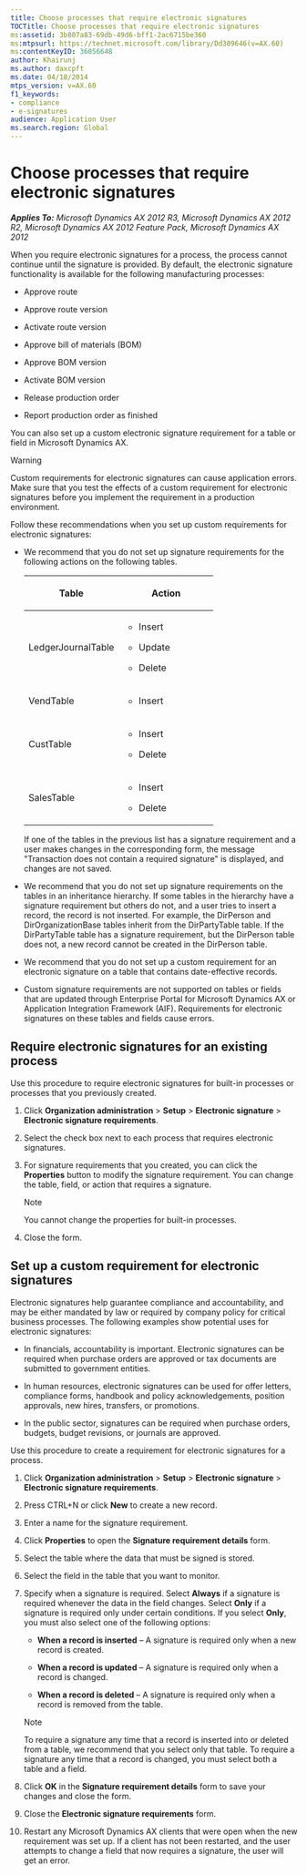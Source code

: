 ```yaml
---
title: Choose processes that require electronic signatures
TOCTitle: Choose processes that require electronic signatures
ms:assetid: 3b807a83-69db-49d6-bff1-2ac6715be360
ms:mtpsurl: https://technet.microsoft.com/library/Dd309646(v=AX.60)
ms:contentKeyID: 36056648
author: Khairunj
ms.author: daxcpft
ms.date: 04/18/2014
mtps_version: v=AX.60
f1_keywords:
- compliance
- e-signatures
audience: Application User
ms.search.region: Global
---
```


# Choose processes that require electronic signatures 


_**Applies To:** Microsoft Dynamics AX 2012 R3, Microsoft Dynamics AX 2012 R2, Microsoft Dynamics AX 2012 Feature Pack, Microsoft Dynamics AX 2012_

When you require electronic signatures for a process, the process cannot continue until the signature is provided. By default, the electronic signature functionality is available for the following manufacturing processes:

  - Approve route

  - Approve route version

  - Activate route version

  - Approve bill of materials (BOM)

  - Approve BOM version

  - Activate BOM version

  - Release production order

  - Report production order as finished

You can also set up a custom electronic signature requirement for a table or field in Microsoft Dynamics AX.


> [!WARNING]
> <P>Custom requirements for electronic signatures can cause application errors. Make sure that you test the effects of a custom requirement for electronic signatures before you implement the requirement in a production environment.</P>



Follow these recommendations when you set up custom requirements for electronic signatures:

  - We recommend that you do not set up signature requirements for the following actions on the following tables.
    
    <table>
    <colgroup>
    <col style="width: 50%" />
    <col style="width: 50%" />
    </colgroup>
    <thead>
    <tr class="header">
    <th><p>Table</p></th>
    <th><p>Action</p></th>
    </tr>
    </thead>
    <tbody>
    <tr class="odd">
    <td><p>LedgerJournalTable</p></td>
    <td><ul>
    <li><p>Insert</p></li>
    <li><p>Update</p></li>
    <li><p>Delete</p></li>
    </ul></td>
    </tr>
    <tr class="even">
    <td><p>VendTable</p></td>
    <td><ul>
    <li><p>Insert</p></li>
    </ul></td>
    </tr>
    <tr class="odd">
    <td><p>CustTable</p></td>
    <td><ul>
    <li><p>Insert</p></li>
    <li><p>Delete</p></li>
    </ul></td>
    </tr>
    <tr class="even">
    <td><p>SalesTable</p></td>
    <td><ul>
    <li><p>Insert</p></li>
    <li><p>Delete</p></li>
    </ul></td>
    </tr>
    </tbody>
    </table>
    
    If one of the tables in the previous list has a signature requirement and a user makes changes in the corresponding form, the message "Transaction does not contain a required signature" is displayed, and changes are not saved.

  - We recommend that you do not set up signature requirements on the tables in an inheritance hierarchy. If some tables in the hierarchy have a signature requirement but others do not, and a user tries to insert a record, the record is not inserted. For example, the DirPerson and DirOrganizationBase tables inherit from the DirPartyTable table. If the DirPartyTable table has a signature requirement, but the DirPerson table does not, a new record cannot be created in the DirPerson table.

  - We recommend that you do not set up a custom requirement for an electronic signature on a table that contains date-effective records.

  - Custom signature requirements are not supported on tables or fields that are updated through Enterprise Portal for Microsoft Dynamics AX or Application Integration Framework (AIF). Requirements for electronic signatures on these tables and fields cause errors.

## Require electronic signatures for an existing process

Use this procedure to require electronic signatures for built-in processes or processes that you previously created.

1.  Click **Organization administration** \> **Setup** \> **Electronic signature** \> **Electronic signature requirements**.

2.  Select the check box next to each process that requires electronic signatures.

3.  For signature requirements that you created, you can click the **Properties** button to modify the signature requirement. You can change the table, field, or action that requires a signature.
    

    > [!NOTE]
    > <P>You cannot change the properties for built-in processes.</P>



4.  Close the form.

## Set up a custom requirement for electronic signatures

Electronic signatures help guarantee compliance and accountability, and may be either mandated by law or required by company policy for critical business processes. The following examples show potential uses for electronic signatures:

  - In financials, accountability is important. Electronic signatures can be required when purchase orders are approved or tax documents are submitted to government entities.

  - In human resources, electronic signatures can be used for offer letters, compliance forms, handbook and policy acknowledgements, position approvals, new hires, transfers, or promotions.

  - In the public sector, signatures can be required when purchase orders, budgets, budget revisions, or journals are approved.

Use this procedure to create a requirement for electronic signatures for a process.

1.  Click **Organization administration** \> **Setup** \> **Electronic signature** \> **Electronic signature requirements**.

2.  Press CTRL+N or click **New** to create a new record.

3.  Enter a name for the signature requirement.

4.  Click **Properties** to open the **Signature requirement details** form.

5.  Select the table where the data that must be signed is stored.

6.  Select the field in the table that you want to monitor.

7.  Specify when a signature is required. Select **Always** if a signature is required whenever the data in the field changes. Select **Only** if a signature is required only under certain conditions. If you select **Only**, you must also select one of the following options:
    
      - **When a record is inserted** – A signature is required only when a new record is created.
    
      - **When a record is updated** – A signature is required only when a record is changed.
    
      - **When a record is deleted** – A signature is required only when a record is removed from the table.
    

    > [!NOTE]
    > <P>To require a signature any time that a record is inserted into or deleted from a table, we recommend that you select only that table. To require a signature any time that a record is changed, you must select both a table and a field.</P>



8.  Click **OK** in the **Signature requirement details** form to save your changes and close the form.

9.  Close the **Electronic signature requirements** form.

10. Restart any Microsoft Dynamics AX clients that were open when the new requirement was set up. If a client has not been restarted, and the user attempts to change a field that now requires a signature, the user will get an error.

  



